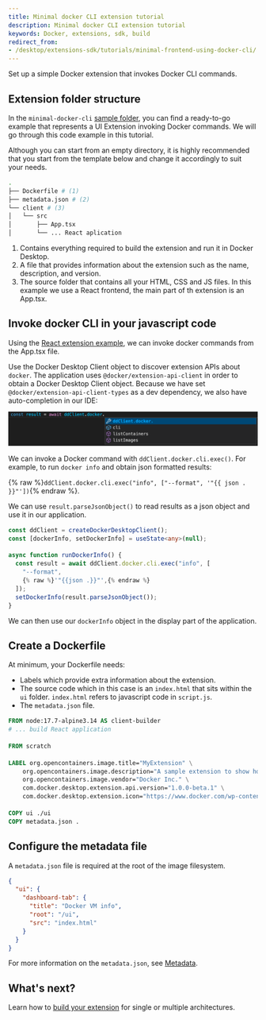 ```yaml
---
title: Minimal docker CLI extension tutorial
description: Minimal docker CLI extension tutorial
keywords: Docker, extensions, sdk, build
redirect_from:
- /desktop/extensions-sdk/tutorials/minimal-frontend-using-docker-cli/
---
```


Set up a simple Docker extension that invokes Docker CLI commands.

## Extension folder structure

In the `minimal-docker-cli` [sample folder](https://github.com/docker/extensions-sdk/tree/main/samples), you can find a ready-to-go example that represents a UI Extension invoking Docker commands. We will go through this code example in this tutorial.

Although you can start from an empty directory, it is highly recommended that you start from the template below and change it accordingly to suit your needs.

```bash
.
├── Dockerfile # (1)
├── metadata.json # (2)
└── client # (3)
│   └── src
│       ├── App.tsx
│       └── ... React aplication
```

1. Contains everything required to build the extension and run it in Docker Desktop.
2. A file that provides information about the extension such as the name, description, and version.
3. The source folder that contains all your HTML, CSS and JS files. In this example we use a React frontend, the main part of th extension is an App.tsx.

## Invoke docker CLI in your javascript code

Using the [React extension example](./react-extension.md), we can invoke docker commands from the App.tsx file.

Use the Docker Desktop Client object to discover extension APIs about `docker`. The application uses `@docker/extension-api-client` in order to obtain a Docker Desktop Client object. Because we have set `@docker/extension-api-client-types` as a dev dependency, we also have auto-completion in our IDE:

![types auto complete](images/types-autocomplete.png)

We can invoke a Docker command with `ddClient.docker.cli.exec()`.
For example, to run `docker info` and obtain json formatted results:

{% raw %}`ddClient.docker.cli.exec("info", ["--format", '"{{ json . }}"'])`{% endraw %}.

We can use `result.parseJsonObject()` to read results as a json object and use it in our application.

```typescript
const ddClient = createDockerDesktopClient();
const [dockerInfo, setDockerInfo] = useState<any>(null);

async function runDockerInfo() {
  const result = await ddClient.docker.cli.exec("info", [
    "--format",
    {% raw %}'"{{json .}}"',{% endraw %}
  ]);
  setDockerInfo(result.parseJsonObject());
}
```

We can then use our `dockerInfo` object in the display part of the application.

## Create a Dockerfile

At minimum, your Dockerfile needs:

- Labels which provide extra information about the extension.
- The source code which in this case is an `index.html` that sits within the `ui` folder. `index.html` refers to javascript code in `script.js`.
- The `metadata.json` file.

```Dockerfile
FROM node:17.7-alpine3.14 AS client-builder
# ... build React application

FROM scratch

LABEL org.opencontainers.image.title="MyExtension" \
    org.opencontainers.image.description="A sample extension to show how easy it's to get started with Desktop Extensions." \
    org.opencontainers.image.vendor="Docker Inc." \
    com.docker.desktop.extension.api.version="1.0.0-beta.1" \
    com.docker.desktop.extension.icon="https://www.docker.com/wp-content/uploads/2022/03/Moby-logo.png"

COPY ui ./ui
COPY metadata.json .
```

## Configure the metadata file

A `metadata.json` file is required at the root of the image filesystem.

```json
{
  "ui": {
    "dashboard-tab": {
      "title": "Docker VM info",
      "root": "/ui",
      "src": "index.html"
    }
  }
}
```

For more information on the `metadata.json`, see [Metadata](../../extensions/METADATA.md).

## What's next?

Learn how to [build your extension](../build.md) for single or multiple architectures.
